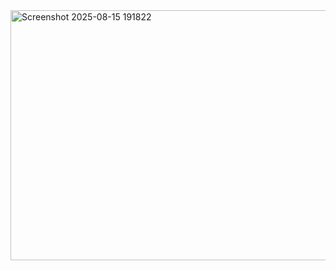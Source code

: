 <img width="600" height="400" alt="Screenshot 2025-08-15 191822" src="https://github.com/user-attachments/assets/ddd59e4a-4733-4820-9d07-93ce945ffd70" />
